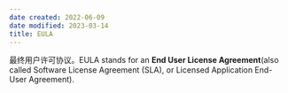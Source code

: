 ```yaml
---
date created: 2022-06-09
date modified: 2023-03-14
title: EULA
---
```


最终用户许可协议。EULA stands for an **End User License Agreement**(also called Software License Agreement (SLA), or Licensed Application End-User Agreement).

